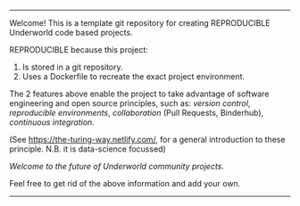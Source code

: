 ____
Welcome! This is a template git repository for creating REPRODUCIBLE Underworld code based projects.

REPRODUCIBLE because this project:
1. Is stored in a git repository.
2. Uses a Dockerfile to recreate the exact project environment.

The 2 features above enable the project to take advantage of software engineering and open source principles, such as:
_version control_, _reproducible environments_, _collaboration_ (Pull Requests, Binderhub), _continuous integration_. 

(See https://the-turing-way.netlify.com/, for a general introduction to these principle. N.B. it is data-science focussed)  

*Welcome to the future of Underworld community projects.*

Feel free to get rid of the above information and add your own.
____
